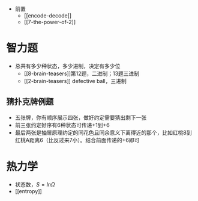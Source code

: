 - 前置
  - [[encode-decode]]
  - [[7-the-power-of-2]]
# 智力题
- 总共有多少种状态，多少进制，决定有多少位
  - [[8-brain-teasers]]第12题，二进制；13题三进制
  - [[2-brain-teasers]] defective ball，三进制
## 猜扑克牌例题
- 五张牌，你有顺序展示四张，做好约定需要猜出剩下一张
- 前三张约定好序有6种状态可传递+1到+6
- 最后两张是抽屉原理约定的同花色且同余意义下离得近的那个，比如红桃8到红桃A距离6（比反过来7小）。结合前面传递的+6即可
# 热力学
- 状态数，$S=ln\Omega$
- [[entropy]]